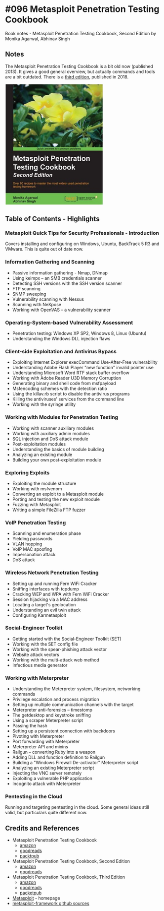 # #096 Metasploit Penetration Testing Cookbook

Book notes - Metasploit Penetration Testing Cookbook, Second Edition by Monika Agarwal, Abhinav Singh

## Notes

The
Metasploit Penetration Testing Cookbook
is a bit old now (published 2013).
It gives a good general overview, but actually commands and tools are a bit outdated. There is a [third edition](https://amzn.to/46yIIkO), published in 2018.

[![cover](./assets/cover.jpg)](https://amzn.to/4pBhxOX)

## Table of Contents - Highlights

### Metasploit Quick Tips for Security Professionals - Introduction

Covers installing and configuring on Windows, Ubuntu, BackTrack 5 R3 and VMware.
This is quite out of date now.

### Information Gathering and Scanning

* Passive information gathering - Nmap, DNmap
* Using keimpx – an SMB credentials scanner
* Detecting SSH versions with the SSH version scanner
* FTP scanning
* SNMP sweeping
* Vulnerability scanning with Nessus
* Scanning with NeXpose
* Working with OpenVAS – a vulnerability scanner

### Operating-System-based Vulnerability Assessment

* Penetration testing: Windows XP SP2, Windows 8, Linux (Ubuntu)
* Understanding the Windows DLL injection flaws

### Client-side Exploitation and Antivirus Bypass

* Exploiting Internet Explorer execCommand Use-After-Free vulnerability
* Understanding Adobe Flash Player "new function" invalid pointer use
* Understanding Microsoft Word RTF stack buffer overflow
* Working with Adobe Reader U3D Memory Corruption
* Generating binary and shell code from msfpayload
* Msfencoding schemes with the detection ratio
* Using the killav.rb script to disable the antivirus programs
* Killing the antiviruses' services from the command line
* Working with the syringe utility

### Working with Modules for Penetration Testing

* Working with scanner auxiliary modules
* Working with auxiliary admin modules
* SQL injection and DoS attack module
* Post-exploitation modules
* Understanding the basics of module building
* Analyzing an existing module
* Building your own post-exploitation module

### Exploring Exploits

* Exploiting the module structure
* Working with msfvenom
* Converting an exploit to a Metasploit module
* Porting and testing the new exploit module
* Fuzzing with Metasploit
* Writing a simple FileZilla FTP fuzzer

### VoIP Penetration Testing

* Scanning and enumeration phase
* Yielding passwords
* VLAN hopping
* VoIP MAC spoofing
* Impersonation attack
* DoS attack

### Wireless Network Penetration Testing

* Setting up and running Fern WiFi Cracker
* Sniffing interfaces with tcpdump
* Cracking WEP and WPA with Fern WiFi Cracker
* Session hijacking via a MAC address
* Locating a target's geolocation
* Understanding an evil twin attack
* Configuring Karmetasploit

### Social-Engineer Toolkit

* Getting started with the Social-Engineer Toolkit (SET)
* Working with the SET config file
* Working with the spear-phishing attack vector
* Website attack vectors
* Working with the multi-attack web method
* Infectious media generator

### Working with Meterpreter

* Understanding the Meterpreter system, filesystem, networking commands
* Privilege escalation and process migration
* Setting up multiple communication channels with the target
* Meterpreter anti-forensics – timestomp
* The getdesktop and keystroke sniffing
* Using a scraper Meterpreter script
* Passing the hash
* Setting up a persistent connection with backdoors
* Pivoting with Meterpreter
* Port forwarding with Meterpreter
* Meterpreter API and mixins
* Railgun – converting Ruby into a weapon
* Adding DLL and function definition to Railgun
* Building a "Windows Firewall De-activator" Meterpreter script
* Analyzing an existing Meterpreter script
* Injecting the VNC server remotely
* Exploiting a vulnerable PHP application
* Incognito attack with Meterpreter

### Pentesting in the Cloud

Running and targeting pentesting in the cloud. Some general ideas still valid, but particulars quite different now.

## Credits and References

* Metasploit Penetration Testing Cookbook
    * [amazon](https://amzn.to/4mp7UjB)
    * [goodreads](https://www.goodreads.com/book/show/15785653-metasploit-penetration-testing-cookbook)
    * [packtpub](https://www.packtpub.com/en-us/product/metasploit-penetration-testing-cookbook-9781849517430)
* Metasploit Penetration Testing Cookbook, Second Edition
    * [amazon](https://amzn.to/4pBhxOX)
    * [goodreads](https://www.goodreads.com/book/show/18752607-metasploit-penetration-testing-cookbook)
* Metasploit Penetration Testing Cookbook, Third Edition
    * [amazon](https://amzn.to/46yIIkO)
    * [goodreads](https://www.goodreads.com/book/show/41017734-metasploit-penetration-testing-cookbook---third-edition)
    * [packetpub](https://www.packtpub.com/en-us/product/metasploit-penetration-testing-cookbook-9781788629713)
* [Metasploit](https://www.metasploit.com) - homepage
* [metasploit-framework github sources](https://github.com/rapid7/metasploit-framework)
